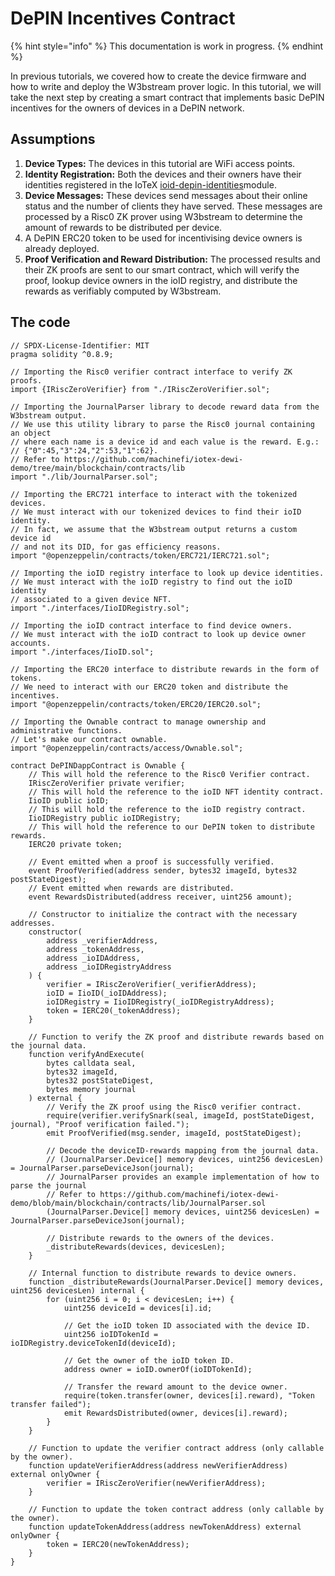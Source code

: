 # DePIN Incentives Contract

{% hint style="info" %}
This documentation is work in progress.
{% endhint %}

In previous tutorials, we covered how to create the device firmware and how to write and deploy the W3bstream prover logic. In this tutorial, we will take the next step by creating a smart contract that implements basic DePIN incentives for the owners of devices in a DePIN network.

## **Assumptions**

1. **Device Types:** The devices in this tutorial are WiFi access points.
2. **Identity Registration:** Both the devices and their owners have their identities registered in the IoTeX [ioid-depin-identities](../../../depin-infra-modules-dim/ioid-depin-identities/ "mention")module.
3. **Device Messages:** These devices send messages about their online status and the number of clients they have served. These messages are processed by a Risc0 ZK prover using W3bstream to determine the amount of rewards to be distributed per device.
4. A DePIN ERC20 token to be used for incentivising device owners is already deployed.
5. **Proof Verification and Reward Distribution:** The processed results and their ZK proofs are sent to our smart contract, which will verify the proof, lookup device owners in the ioID registry, and distribute the rewards as verifiably computed by W3bstream.

## The code

```solidity
// SPDX-License-Identifier: MIT
pragma solidity ^0.8.9;

// Importing the Risc0 verifier contract interface to verify ZK proofs.
import {IRiscZeroVerifier} from "./IRiscZeroVerifier.sol";

// Importing the JournalParser library to decode reward data from the W3bstream output.
// We use this utility library to parse the Risc0 journal containing an object
// where each name is a device id and each value is the reward. E.g.:
// {"0":45,"3":24,"2":53,"1":62}. 
// Refer to https://github.com/machinefi/iotex-dewi-demo/tree/main/blockchain/contracts/lib
import "./lib/JournalParser.sol";

// Importing the ERC721 interface to interact with the tokenized devices.
// We must interact with our tokenized devices to find their ioID identity.
// In fact, we assume that the W3bstream output returns a custom device id
// and not its DID, for gas efficiency reasons.
import "@openzeppelin/contracts/token/ERC721/IERC721.sol";

// Importing the ioID registry interface to look up device identities.
// We must interact with the ioID registry to find out the ioID identity 
// associated to a given device NFT.
import "./interfaces/IioIDRegistry.sol";

// Importing the ioID contract interface to find device owners.
// We must interact with the ioID contract to look up device owner accounts.
import "./interfaces/IioID.sol";

// Importing the ERC20 interface to distribute rewards in the form of tokens.
// We need to interact with our ERC20 token and distribute the incentives.
import "@openzeppelin/contracts/token/ERC20/IERC20.sol";

// Importing the Ownable contract to manage ownership and administrative functions.
// Let's make our contract ownable.
import "@openzeppelin/contracts/access/Ownable.sol";

contract DePINDappContract is Ownable {
    // This will hold the reference to the Risc0 Verifier contract.
    IRiscZeroVerifier private verifier;
    // This will hold the reference to the ioID NFT identity contract.
    IioID public ioID;
    // This will hold the reference to the ioID registry contract.
    IioIDRegistry public ioIDRegistry;
    // This will hold the reference to our DePIN token to distribute rewards.
    IERC20 private token;

    // Event emitted when a proof is successfully verified.
    event ProofVerified(address sender, bytes32 imageId, bytes32 postStateDigest);
    // Event emitted when rewards are distributed.
    event RewardsDistributed(address receiver, uint256 amount);

    // Constructor to initialize the contract with the necessary addresses.
    constructor(
        address _verifierAddress,
        address _tokenAddress,
        address _ioIDAddress,
        address _ioIDRegistryAddress
    ) {
        verifier = IRiscZeroVerifier(_verifierAddress);
        ioID = IioID(_ioIDAddress);
        ioIDRegistry = IioIDRegistry(_ioIDRegistryAddress);
        token = IERC20(_tokenAddress);
    }

    // Function to verify the ZK proof and distribute rewards based on the journal data.
    function verifyAndExecute(
        bytes calldata seal,
        bytes32 imageId,
        bytes32 postStateDigest,
        bytes memory journal
    ) external {
        // Verify the ZK proof using the Risc0 verifier contract.
        require(verifier.verifySnark(seal, imageId, postStateDigest, journal), "Proof verification failed.");
        emit ProofVerified(msg.sender, imageId, postStateDigest);

        // Decode the deviceID-rewards mapping from the journal data.
        // (JournalParser.Device[] memory devices, uint256 devicesLen) = JournalParser.parseDeviceJson(journal);
        // JournalParser provides an example implementation of how to parse the journal
        // Refer to https://github.com/machinefi/iotex-dewi-demo/blob/main/blockchain/contracts/lib/JournalParser.sol
        (JournalParser.Device[] memory devices, uint256 devicesLen) = JournalParser.parseDeviceJson(journal);

        // Distribute rewards to the owners of the devices.
        _distributeRewards(devices, devicesLen);
    }

    // Internal function to distribute rewards to device owners.
    function _distributeRewards(JournalParser.Device[] memory devices, uint256 devicesLen) internal {
        for (uint256 i = 0; i < devicesLen; i++) {
            uint256 deviceId = devices[i].id;

            // Get the ioID token ID associated with the device ID.
            uint256 ioIDTokenId = ioIDRegistry.deviceTokenId(deviceId);

            // Get the owner of the ioID token ID.
            address owner = ioID.ownerOf(ioIDTokenId);

            // Transfer the reward amount to the device owner.
            require(token.transfer(owner, devices[i].reward), "Token transfer failed");
            emit RewardsDistributed(owner, devices[i].reward);
        }
    }

    // Function to update the verifier contract address (only callable by the owner).
    function updateVerifierAddress(address newVerifierAddress) external onlyOwner {
        verifier = IRiscZeroVerifier(newVerifierAddress);
    }

    // Function to update the token contract address (only callable by the owner).
    function updateTokenAddress(address newTokenAddress) external onlyOwner {
        token = IERC20(newTokenAddress);
    }
}

```
